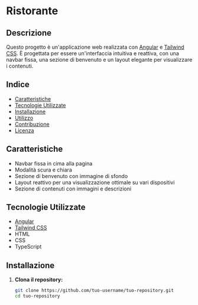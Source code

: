 # Ristorante

## Descrizione

Questo progetto è un'applicazione web realizzata con [Angular](https://angular.io/) e [Tailwind CSS](https://tailwindcss.com/). È progettata per essere un'interfaccia intuitiva e reattiva, con una navbar fissa, una sezione di benvenuto e un layout elegante per visualizzare i contenuti.

## Indice

- [Caratteristiche](#caratteristiche)
- [Tecnologie Utilizzate](#tecnologie-utilizzate)
- [Installazione](#installazione)
- [Utilizzo](#utilizzo)
- [Contribuzione](#contribuzione)
- [Licenza](#licenza)

## Caratteristiche

- Navbar fissa in cima alla pagina
- Modalità scura e chiara
- Sezione di benvenuto con immagine di sfondo
- Layout reattivo per una visualizzazione ottimale su vari dispositivi
- Sezione di contenuti con immagini e descrizioni

## Tecnologie Utilizzate

- [Angular](https://angular.io/)
- [Tailwind CSS](https://tailwindcss.com/)
- HTML
- CSS
- TypeScript

## Installazione

1. **Clona il repository:**
   ```bash
   git clone https://github.com/tuo-username/tuo-repository.git
   cd tuo-repository
